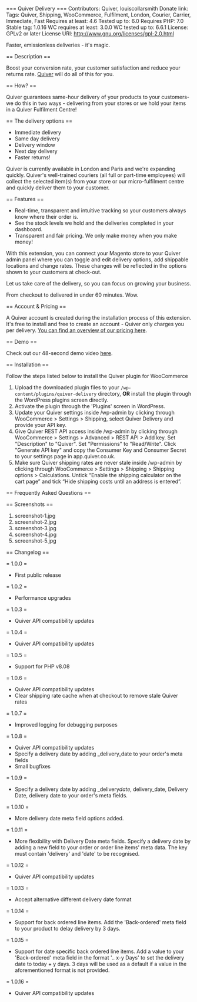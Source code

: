 === Quiver Delivery ===
Contributors: Quiver, louiscollarsmith
Donate link:
Tags: Quiver, Shipping, WooCommerce, Fulfilment, London, Courier, Carrier, Immediate, Fast
Requires at least: 4.6
Tested up to: 6.0
Requires PHP: 7.0
Stable tag: 1.0.16
WC requires at least: 3.0.0
WC tested up to: 6.6.1
License: GPLv2 or later
License URI: http://www.gnu.org/licenses/gpl-2.0.html

Faster, emissionless deliveries - it's magic.

== Description ==

Boost your conversion rate, your customer satisfaction and reduce your returns rate. [Quiver](https://quiver.co.uk) will do all of this for you.

== How? ==

Quiver guarantees same-hour delivery of your products to your customers- we do this in two ways - delivering from your stores or we hold your items in a Quiver Fulfilment Centre!

== The delivery options ==

- Immediate delivery
- Same day delivery
- Delivery window
- Next day delivery
- Faster returns!

Quiver is currently available in London and Paris and we're expanding quickly. Quiver's well-trained couriers (all full or part-time employees) will collect the selected item(s) from your store or our micro-fulfilment centre and quickly deliver them to your customer.

== Features ==

- Real-time, transparent and intuitive tracking so your customers always know where their order is.
- See the stock levels we hold and the deliveries completed in your dashboard.
- Transparent and fair pricing. We only make money when you make money!

With this extension, you can connect your Magento store to your Quiver admin panel where you can toggle and edit delivery options, add shippable locations and change rates. These changes will be reflected in the options shown to your customers at check-out.

Let us take care of the delivery, so you can focus on growing your business.

From checkout to delivered in under 60 minutes. Wow.

== Account & Pricing ==

A Quiver account is created during the installation process of this extension. It's free to install and free to create an account - Quiver only charges you per delivery. [You can find an overview of our pricing here](https://quiver.co.uk/pricing).

== Demo ==

Check out our 48-second demo video [here](https://www.loom.com/share/820140a8a531424e9436221d65325923).

== Installation ==

Follow the steps listed below to install the Quiver plugin for WooCommerce

1. Upload the downloaded plugin files to your `/wp-content/plugins/quiver-delivery` directory, **OR** install the plugin through the WordPress plugins screen directly.
2. Activate the plugin through the 'Plugins' screen in WordPress.
3. Update your Quiver settings inside /wp-admin by clicking through WooCommerce > Settings > Shipping, select Quiver Delivery and provide your API key.
4. Give Quiver REST API access inside /wp-admin by clicking through WooCommerce > Settings > Advanced > REST API > Add key. Set "Description" to "Quiver". Set "Permissions" to "Read/Write". Click "Generate API key" and copy the Consumer Key and Consumer Secret to your settings page in app.quiver.co.uk.
5. Make sure Quiver shipping rates are never stale inside /wp-admin by clicking through WooCommerce > Settings > Shipping > Shipping options > Calculations. Untick “Enable the shipping calculator on the cart page” and tick “Hide shipping costs until an address is entered”.

== Frequently Asked Questions ==

== Screenshots ==

1. screenshot-1.jpg
1. screenshot-2.jpg
1. screenshot-3.jpg
1. screenshot-4.jpg
1. screenshot-5.jpg

== Changelog ==

= 1.0.0 =

- First public release

= 1.0.2 =

- Performance upgrades

= 1.0.3 =

- Quiver API compatibility updates

= 1.0.4 =

- Quiver API compatibility updates

= 1.0.5 =

- Support for PHP v8.08

= 1.0.6 =

- Quiver API compatibility updates
- Clear shipping rate cache when at checkout to remove stale Quiver rates

= 1.0.7 =

- Improved logging for debugging purposes

= 1.0.8 =

- Quiver API compatibility updates
- Specify a delivery date by adding \_delivery_date to your order's meta fields
- Small bugfixes

= 1.0.9 =

- Specify a delivery date by adding \_delivery*date*, delivery_date, Delivery Date, delivery date to your order's meta fields.

= 1.0.10 =

- More delivery date meta field options added.

= 1.0.11 =

- More flexibility with Delivery Date meta fields. Specify a delivery date by adding a new field to your order or order line items' meta data. The key must contain 'delivery' and 'date' to be recognised.

= 1.0.12 =

- Quiver API compatibility updates

= 1.0.13 =

- Accept alternative different delivery date format

= 1.0.14 =

- Support for back ordered line items. Add the 'Back-ordered' meta field to your product to delay delivery by 3 days.

= 1.0.15 =

- Support for date specific back ordered line items. Add a value to your 'Back-ordered' meta field in the format '.. x-y Days' to set the delivery date to today + y days. 3 days will be used as a default if a value in the aforementioned format is not provided.

= 1.0.16 =

- Quiver API compatibility updates
